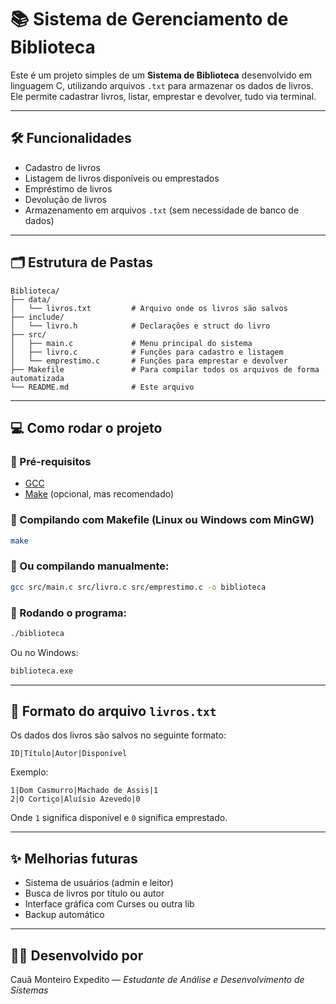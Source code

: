 # 📚 Sistema de Gerenciamento de Biblioteca

Este é um projeto simples de um **Sistema de Biblioteca** desenvolvido em linguagem C, utilizando arquivos `.txt` para armazenar os dados de livros. Ele permite cadastrar livros, listar, emprestar e devolver, tudo via terminal.

---

## 🛠️ Funcionalidades

-  Cadastro de livros
-  Listagem de livros disponíveis ou emprestados
-  Empréstimo de livros
-  Devolução de livros
-  Armazenamento em arquivos `.txt` (sem necessidade de banco de dados)

---

## 🗂️ Estrutura de Pastas

```
Biblioteca/
├── data/
│   └── livros.txt         # Arquivo onde os livros são salvos
├── include/
│   └── livro.h            # Declarações e struct do livro
├── src/
│   ├── main.c             # Menu principal do sistema
│   ├── livro.c            # Funções para cadastro e listagem
│   └── emprestimo.c       # Funções para emprestar e devolver
├── Makefile               # Para compilar todos os arquivos de forma automatizada
└── README.md              # Este arquivo
```

---

## 💻 Como rodar o projeto

### 🔹 Pré-requisitos

- [GCC](https://gcc.gnu.org/)
- [Make](https://www.gnu.org/software/make/) (opcional, mas recomendado)

### 🔹 Compilando com Makefile (Linux ou Windows com MinGW)

```bash
make
```

### 🔹 Ou compilando manualmente:

```bash
gcc src/main.c src/livro.c src/emprestimo.c -o biblioteca
```

### 🔹 Rodando o programa:

```bash
./biblioteca
```
Ou no Windows:
```bash
biblioteca.exe
```

---

## 📝 Formato do arquivo `livros.txt`

Os dados dos livros são salvos no seguinte formato:

```
ID|Título|Autor|Disponível
```

Exemplo:

```
1|Dom Casmurro|Machado de Assis|1
2|O Cortiço|Aluísio Azevedo|0
```

Onde `1` significa disponível e `0` significa emprestado.

---

## ✨ Melhorias futuras

- Sistema de usuários (admin e leitor)
- Busca de livros por título ou autor
- Interface gráfica com Curses ou outra lib
- Backup automático

---

## 👨‍💻 Desenvolvido por

Cauã Monteiro Expedito — _Estudante de Análise e Desenvolvimento de Sistemas_
